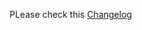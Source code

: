 PLease check this [Changelog](https://github.com/linuxserver/docker-heimdall/releases/tag/v2.6.1-ls264)